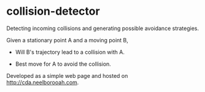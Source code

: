 # collision-detector
Detecting incoming collisions and generating possible avoidance strategies.

Given a stationary point A and a moving point B, 

 * Will B's trajectory lead to a collision with A.
 
 * Best move for A to avoid the collision.

Developed as a simple web page and hosted on http://cda.neelborooah.com.
